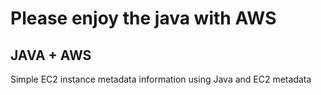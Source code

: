 # Please enjoy the java with AWS #

## JAVA + AWS ##

Simple EC2 instance metadata information using Java and EC2 metadata



